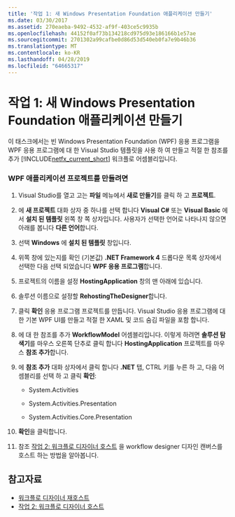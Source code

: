 ```yaml
---
title: '작업 1: 새 Windows Presentation Foundation 애플리케이션 만들기'
ms.date: 03/30/2017
ms.assetid: 270eaeba-9492-4532-af9f-403ce5c9935b
ms.openlocfilehash: 44152f0af73b134218cd975d93e186166b1e57ae
ms.sourcegitcommit: 2701302a99cafbe0d86d53d540eb0fa7e9b46b36
ms.translationtype: MT
ms.contentlocale: ko-KR
ms.lasthandoff: 04/28/2019
ms.locfileid: "64665317"
---
```

# <a name="task-1-create-a-new-windows-presentation-foundation-application"></a>작업 1: 새 Windows Presentation Foundation 애플리케이션 만들기
이 태스크에서는 빈 Windows Presentation Foundation (WPF) 응용 프로그램을 WPF 응용 프로그램에 대 한 Visual Studio 템플릿을 사용 하 여 만들고 적절 한 참조를 추가 [!INCLUDE[netfx_current_short](../../../includes/netfx-current-short-md.md)] 워크플로 어셈블리입니다.  
  
### <a name="to-create-the-wpf-application-project"></a>WPF 애플리케이션 프로젝트를 만들려면  
  
1. Visual Studio를 열고 고는 **파일** 메뉴에서 **새로 만들기**를 클릭 하 고 **프로젝트**.  
  
2. 에 **새 프로젝트** 대화 상자 중 하나를 선택 합니다 **Visual C#**  또는 **Visual Basic** 에서 **설치 된 템플릿** 왼쪽 창 쪽 상자입니다. 사용자가 선택한 언어로 나타나지 않으면 아래를 봅니다 **다른 언어**합니다.  
  
3. 선택 **Windows** 에 **설치 된 템플릿** 창입니다.  
  
4. 위쪽 창에 있는지를 확인 (기본값) **.NET Framework 4** 드롭다운 목록 상자에서 선택한 다음 선택 되었습니다 **WPF 응용 프로그램**합니다.  
  
5. 프로젝트의 이름을 설정 **HostingApplication** 창의 맨 아래에 있습니다.  
  
6. 솔루션 이름으로 설정할 **RehostingTheDesigner**합니다.  
  
7. 클릭 **확인** 응용 프로그램 프로젝트를 만듭니다. Visual Studio 응용 프로그램에 대 한 기본 WPF UI를 만들고 적절 한 XAML 및 코드 숨김 파일을 포함 합니다.  
  
8. 에 대 한 참조를 추가 **WorkflowModel** 어셈블리입니다. 이렇게 하려면 **솔루션 탐색기**를 마우스 오른쪽 단추로 클릭 합니다 **HostingApplication** 프로젝트를 마우스 **참조 추가**합니다.  
  
9. 에 **참조 추가** 대화 상자에서 클릭 합니다 **.NET** 탭, CTRL 키를 누른 하 고, 다음 어셈블리를 선택 하 고 클릭 **확인**:  
  
    - System.Activities  
  
    - System.Activities.Presentation  
  
    - System.Activities.Core.Presentation  
  
10. **확인**을 클릭합니다.  
  
11. 참조 [작업 2: 워크플로 디자이너 호스트](task-2-host-the-workflow-designer.md) 을 workflow designer 디자인 캔버스를 호스트 하는 방법을 알아봅니다.  
  
## <a name="see-also"></a>참고자료

- [워크플로 디자이너 재호스트](rehosting-the-workflow-designer.md)
- [작업 2: 워크플로 디자이너 호스트](task-2-host-the-workflow-designer.md)
